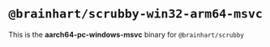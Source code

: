 # `@brainhart/scrubby-win32-arm64-msvc`

This is the **aarch64-pc-windows-msvc** binary for `@brainhart/scrubby`
